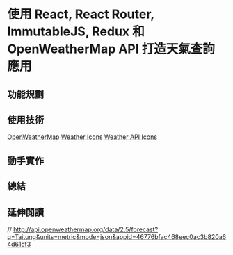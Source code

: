 # 使用 React, React Router, ImmutableJS, Redux 和 OpenWeatherMap API 打造天氣查詢應用

## 功能規劃

## 使用技術
[OpenWeatherMap](http://openweathermap.org/)
[Weather Icons](https://erikflowers.github.io/weather-icons/)
[Weather API Icons](https://erikflowers.github.io/weather-icons/api-list.html)

## 動手實作

## 總結

## 延伸閱讀

// http://api.openweathermap.org/data/2.5/forecast?q=Taitung&units=metric&mode=json&appid=46776bfac468eec0ac3b820a64d61cf3